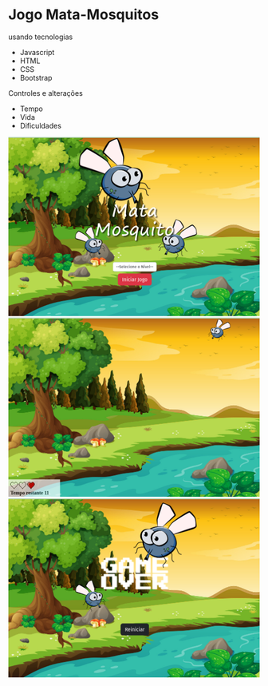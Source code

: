# Jogo Mata-Mosquitos

usando tecnologias

- Javascript
- HTML
- CSS
- Bootstrap

Controles e alterações
- Tempo
- Vida
- Dificuldades

<img src="mata_mosquito1.png">
<img src="mata_mosquito2.png">
<img src="mata_mosquito3.png">
